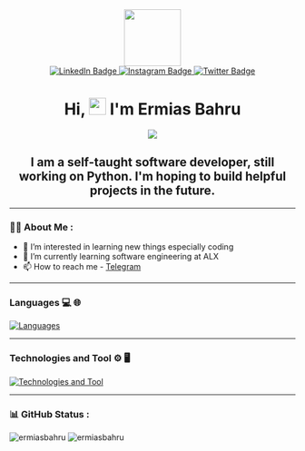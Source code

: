 <div id="header" align="center">
  <img src="https://media.giphy.com/media/M9gbBd9nbDrOTu1Mqx/giphy.gif" width="100"/>
  <div id="badges">
  <a href="https://www.linkedin.com/in/ermias-bahru-42a057222">
    <img src="https://img.shields.io/badge/LinkedIn-blue?style=for-the-badge&logo=linkedin&logoColor=white" alt="LinkedIn Badge"/>
  </a>
  <a href="https://www.instagram.com/ermias_bahru">
    <img src="https://img.shields.io/badge/Instagram-E4405F?style=for-the-badge&logo=instagram&logoColor=white" alt="Instagram Badge"/>
  </a>
  <a href="https://twitter.com/ermias_bahru">
    <img src="https://img.shields.io/badge/Twitter-blue?style=for-the-badge&logo=twitter&logoColor=white" alt="Twitter Badge"/>
  </a>
</div>
  <img src="https://komarev.com/ghpvc/?username=ErmiasBahru&style=flat-square&color=blue" alt=""/>
 <h1>
  Hi,
  <img src="https://media.giphy.com/media/hvRJCLFzcasrR4ia7z/giphy.gif" width="30px"/>
   I'm Ermias Bahru
</h1>
  <img src="https://telegra.ph/file/300379ae017a5b1748a81.png" />
</div>

<h2 align="center">I am a self-taught software developer, still working on Python. I'm hoping to build helpful projects in the future.</h2>

---

### :man_technologist: About Me :

- 👀 I’m interested in learning new things especially coding
- 🌱 I’m currently learning software engineering at ALX
- 📫 How to reach me - [Telegram](https://t.me/Ermias90s)

---

### Languages 💻 🌐
[![Languages](https://skillicons.dev/icons?i=py,c,css,dart,html,js)](https://github.com/ErmiasBahru)

---

### Technologies and Tool ⚙️ 🖥

[![Technologies and Tool](https://skillicons.dev/icons?i=figma,flutter,git,linux,nodejs,react,vscode)](https://github.com/ErmiasBahru)

---

### :bar_chart: GitHub Status : 

 <div>
  <img src="https://github-readme-stats.vercel.app/api?username=ermiasbahru&show_icons=true&locale=en&theme=gruvbox" alt="ermiasbahru" />
  <img src="https://github-readme-streak-stats.herokuapp.com/?user=ermiasbahru&theme=gruvbox" alt="ermiasbahru" />
</div>


<!---
ErmiasBahru/ErmiasBahru is a ✨ special ✨ repository because its `README.md` (this file) appears on your GitHub profile.
You can click the Preview link to take a look at your changes.
--->
